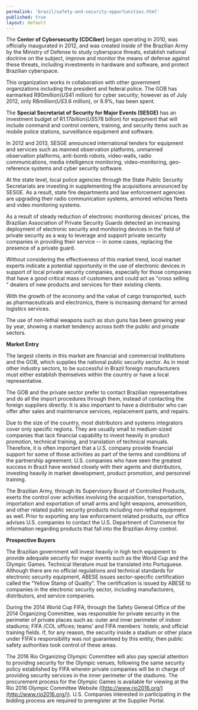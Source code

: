 ```yaml
---
permalink: 'brazil/safety-and-security-opportunities.html'
published: true
layout: default
---
```

The **Center of Cybersecurity (CDCiber)** began operating in 2010, was officially inaugurated in 2012, and was created inside of the Brazilian Army by the Ministry of Defense to study cyberspace threats, establish national doctrine on the subject, improve and monitor the means of defense against these threats, including investments in hardware and software, and protect Brazilian cyberspace.

This organization works in collaboration with other government organizations including the president and federal police. The GOB has earmarked R$90 million (US$41 million) for cyber security; however as of July 2012, only R$8 million (US$3.6 million), or 8.9%, has been spent.

The **Special Secretariat of Security for Major Events (SESGE)** has an investment budget of R$1.17 billion (US$578 billion) for equipment that will include command and control centers, training, and security items such as mobile police stations, surveillance equipment and software.

In 2012 and 2013, SESGE announced international tenders for equipment and services such as manned observation platforms, unmanned observation platforms, anti-bomb robots, video-walls, radio communications, media intelligence monitoring, video-monitoring, geo-reference systems and cyber security software.

At the state level, local police agencies through the State Public Security Secretariats are investing in supplementing the acquisitions announced by SESGE. As a result, state fire departments and law enforcement agencies are upgrading their radio communication systems, armored vehicles fleets and video monitoring systems.

As a result of steady reduction of electronic monitoring devices’ prices, the Brazilian Association of Private Security Guards detected an increasing deployment of electronic security and monitoring devices in the field of private security as a way to leverage and support private security companies in providing their service -- in some cases, replacing the presence of a private guard.

Without considering the effectiveness of this market trend, local market experts indicate a potential opportunity in the use of electronic devices in support of local private security companies, especially for those companies that have a good critical mass of customers and could act as "cross selling " dealers of new products and services for their existing clients.

With the growth of the economy and the value of cargo transported, such as pharmaceuticals and electronics, there is increasing demand for armed logistics services.

The use of non-lethal weapons such as stun guns has been growing year by year, showing a market tendency across both the public and private sectors.

**Market Entry**

The largest clients in this market are financial and commercial institutions and the GOB, which supplies the national public security sector. As in most other industry sectors, to be successful in Brazil foreign manufacturers must either establish themselves within the country or have a local representative.

The GOB and the private sector prefer to contact Brazilian representatives and do all the import procedures through them, instead of contacting the foreign suppliers directly. It is also important to have a distributor who can offer after sales and maintenance services, replacement parts, and repairs.

Due to the size of the country, most distributors and systems integrators cover only specific regions. They are usually small to medium-sized companies that lack financial capability to invest heavily in product promotion, technical training, and translation of technical manuals. Therefore, it is often important that a U.S. company provide financial support for some of those activities as part of the terms and conditions of the partnership agreement. U.S. companies who have seen the greatest success in Brazil have worked closely with their agents and distributors, investing heavily in market development, product promotion, and personnel training.

The Brazilian Army, through its Supervisory Board of Controlled Products, exerts the control over activities involving the acquisition, transportation, importation and exportation of small arms and light weapons, ammunition, and other related public security products including non-lethal equipment as well. Prior to exporting any law enforcement related products, our office advises U.S. companies to contact the U.S. Department of Commerce for information regarding products that fall into the Brazilian Army control. 

**Prospective Buyers**

The Brazilian government will invest heavily in high tech equipment to provide adequate security for major events such as the World Cup and the Olympic Games. Technical literature must be translated into Portuguese. Although there are no official regulations and technical standards for electronic security equipment, ABESE issues sector-specific certification called the “Yellow Stamp of Quality”. The certification is issued by ABESE to companies in the electronic security sector, including manufacturers, distributors, and service companies.

During the 2014 World Cup FIFA, through the Safety General Office of the 2014 Organizing Committee, was responsible for private security in the perimeter of private places such as: outer and inner perimeter of indoor stadiums; FIFA /COL offices; teams’ and FIFA members´ hotels; and official training fields. If, for any reason, the security inside a stadium or other place under FIFA's responsibility was not guaranteed by this entity, then public safety authorities took control of these areas.

The 2016 Rio Organizing Olympic Committee will also pay special attention to providing security for the Olympic venues, following the same security policy established by FIFA wherein private companies will be in charge of providing security services in the inner perimeter of the stadiums. The procurement process for the Olympic Games is available for viewing at the Rio 2016 Olympic Committee Website ([http://www.rio2016.org/](http://www.rio2016.org/)). U.S. Companies interested in participating in the bidding process are required to preregister at the Supplier Portal.
